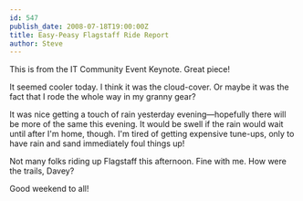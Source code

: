 ```yaml
---
id: 547
publish_date: 2008-07-18T19:00:00Z
title: Easy-Peasy Flagstaff Ride Report
author: Steve
---
```

  
This is from the IT Community Event Keynote. Great piece!

It seemed cooler today. I think it was the cloud-cover. Or maybe it was the fact that I rode the whole way in my granny gear?

It was nice getting a touch of rain yesterday evening—hopefully there will be more of the same this evening. It would be swell if the rain would wait until after I'm home, though. I'm tired of getting expensive tune-ups, only to have rain and sand immediately foul things up!

Not many folks riding up Flagstaff this afternoon. Fine with me. How were the trails, Davey?

Good weekend to all!